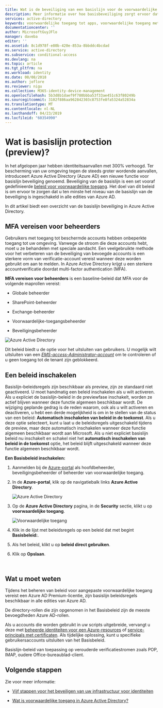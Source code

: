 ```yaml
---
title: Wat is de beveiliging van een basislijn voor de voorwaardelijke toegang van Azure Active Directory? - preview | Microsoft Docs
description: Meer informatie over hoe basisbeveiliging zorgt ervoor dat u ten minste het niveau van de basislijn van de beveiliging is ingeschakeld in uw Azure Active Directory-omgeving hebt.
services: active-directory
keywords: voorwaardelijke toegang tot apps, voorwaardelijke toegang met Azure AD, beveiligde toegang tot bedrijfsresources, beleid voor voorwaardelijke toegang
documentationcenter: ''
author: MicrosoftGuyJFlo
manager: daveba
editor: ''
ms.assetid: 8c1d978f-e80b-420e-853a-8bbddc4bcdad
ms.service: active-directory
ms.subservice: conditional-access
ms.devlang: na
ms.topic: article
ms.tgt_pltfrm: na
ms.workload: identity
ms.date: 08/08/2018
ms.author: joflore
ms.reviewer: nigu
ms.collection: M365-identity-device-management
ms.openlocfilehash: 5b3d8b1daef9f780bbba53f33ae451c63f80249b
ms.sourcegitcommit: 3102f886aa962842303c8753fe8fa5324a52834a
ms.translationtype: MT
ms.contentlocale: nl-NL
ms.lasthandoff: 04/23/2019
ms.locfileid: "60354990"
---
```

# <a name="what-is-baseline-protection-preview"></a>Wat is basislijn protection (preview)?  

In het afgelopen jaar hebben identiteitsaanvallen met 300% verhoogd. Ter bescherming van uw omgeving tegen de steeds groter wordende aanvallen, introduceert Azure Active Directory (Azure AD) een nieuwe functie voor basislijn beveiliging genoemd. Beveiliging van de basislijn is een set vooraf gedefinieerde [beleid voor voorwaardelijke toegang](../active-directory-conditional-access-azure-portal.md). Het doel van dit beleid is om ervoor te zorgen dat u ten minste het niveau van de basislijn van de beveiliging is ingeschakeld in alle edities van Azure AD. 

In dit artikel biedt een overzicht van de basislijn beveiliging in Azure Active Directory.


 
## <a name="require-mfa-for-admins"></a>MFA vereisen voor beheerders

Gebruikers met toegang tot beschermde accounts hebben onbeperkte toegang tot uw omgeving. Vanwege de stroom die deze accounts hebt, moet u ze behandelen met speciale aandacht. Een veelgebruikte methode voor het verbeteren van de beveiliging van bevoegde accounts is een sterkere vorm van verificatie-account vereist wanneer deze worden gebruikt om aan te melden. In Azure Active Directory krijgt u een sterkere accountverificatie doordat multi-factor authentication (MFA).  

**MFA vereisen voor beheerders** is een baseline-beleid dat MFA voor de volgende maprollen vereist: 

- Globale beheerder  

- SharePoint-beheerder  

- Exchange-beheerder  

- Voorwaardelijke-toegangsbeheerder  

- Beveiligingsbeheerder  


![Azure Active Directory](./media/baseline-protection/01.png)

Dit beleid biedt u de optie voor het uitsluiten van gebruikers. U mogelijk wilt uitsluiten van een *[EMS-access-Administrator-account](../users-groups-roles/directory-emergency-access.md)* om te controleren of u geen toegang tot de tenant zijn geblokkeerd.


## <a name="enable-a-baseline-policy"></a>Een beleid inschakelen 

Basislijn-beleidsregels zijn beschikbaar als preview, zijn ze standaard niet geactiveerd. U moet handmatig een beleid inschakelen als u wilt activeren. Als u expliciet de basislijn-beleid in de previewfase inschakelt, worden ze actief blijven wanneer deze functie algemeen beschikbaar wordt. De wijziging geplande gedrag is de reden waarom, ook als u wilt activeren en deactiveren, u hebt een derde mogelijkheid is om in te stellen van de status van een beleid: **Automatisch inschakelen van beleid in de toekomst**. Als u deze optie selecteert, kunt u laat u de beleidsregels uitgeschakeld tijdens de preview, maar deze automatisch inschakelen wanneer deze functie algemeen beschikbaar wordt aan Microsoft. Als u niet expliciet basislijn beleid nu inschakelt en schakel niet het **automatisch inschakelen van beleid in de toekomst** optie, het beleid blijft uitgeschakeld wanneer deze functie algemeen beschikbaar wordt.


**Een Basisbeleid inschakelen:**  

1. Aanmelden bij de [Azure-portal](https://portal.azure.com) als hoofdbeheerder, beveiligingsbeheerder of beheerder van voorwaardelijke toegang.

2. In de **Azure-portal**, klik op de navigatiebalk links **Azure Active Directory**.

    ![Azure Active Directory](./media/baseline-protection/02.png)

3. Op de **Azure Active Directory** pagina, in de **Security** sectie, klikt u op **voorwaardelijke toegang**.

    ![Voorwaardelijke toegang](./media/baseline-protection/05.png)

4. Klik in de lijst met beleidsregels op een beleid dat met begint **Basisbeleid:**. 

5. Als het beleid, klikt u op **beleid direct gebruiken**.

6. Klik op **Opslaan**. 
 
  
 

## <a name="what-you-should-know"></a>Wat u moet weten 

Tijdens het beheren van beleid voor aangepaste voorwaardelijke toegang vereist een Azure AD Premium-licentie, zijn basislijn beleidsregels beschikbaar in alle edities van Azure AD.     

De directory-rollen die zijn opgenomen in het Basisbeleid zijn de meeste bevoegdheden Azure AD-rollen. 

Als u accounts die worden gebruikt in uw scripts uitgebreide, vervangt u deze met [beheerde identiteiten voor een Azure-resources](../managed-identities-azure-resources/overview.md) of [service-principals met certificaten](../develop/howto-authenticate-service-principal-powershell.md). Als tijdelijke oplossing, kunt u specifieke gebruikersaccounts uitsluiten van het Basisbeleid. 

Basislijn-beleid van toepassing op verouderde verificatiestromen zoals POP, IMAP, oudere Office-bureaublad-client. 




## <a name="next-steps"></a>Volgende stappen

Zie voor meer informatie:

- [Vijf stappen voor het beveiligen van uw infrastructuur voor identiteiten](https://docs.microsoft.com/azure/security/azure-ad-secure-steps)

- [Wat is voorwaardelijke toegang in Azure Active Directory?](overview.md) 

